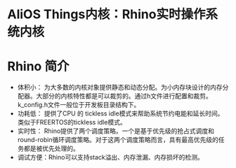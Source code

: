 # AliOS Things内核：Rhino实时操作系统内核

# Rhino 简介

* 体积小： 为大多数的内核对象提供静态和动态分配。为小内存块设计的内存分配器。大部分的内核特性都是可以裁剪的。通过h文件进行配置和裁剪。k_config.h文件一般位于开发板目录结构下。
* 功耗低： 提供了CPU 的 tickless idle模式来帮助系统节约电能和延长时间。类似于FREERTOS的tickless idle模式。
* 实时性： Rhino提供了两个调度策略。一个是基于优先级的抢占式调度和round-robin循环调度策略。对于这两个调度策略而言，具有最高优先级的任务都是被优先处理的。
* 调试方便：Rhino可以支持stack溢出、内存泄漏、内存损坏的检测。
